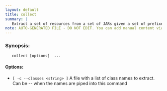 ```yaml
---
layout: default
title: collect
summary: |
   Extract a set of resources from a set of JARs given a set of prefixes. All prefixes in any of the given input jars are added to the output jar
note: AUTO-GENERATED FILE - DO NOT EDIT. You can add manual content via same filename in _ext sub-folder. 
---
```


### Synopsis: #
	   collect [options]  ...


#### Options: #
- `[ -c --classes <string> ]` A file with a list of class names to extract. Can be -- when the names are piped into this command

